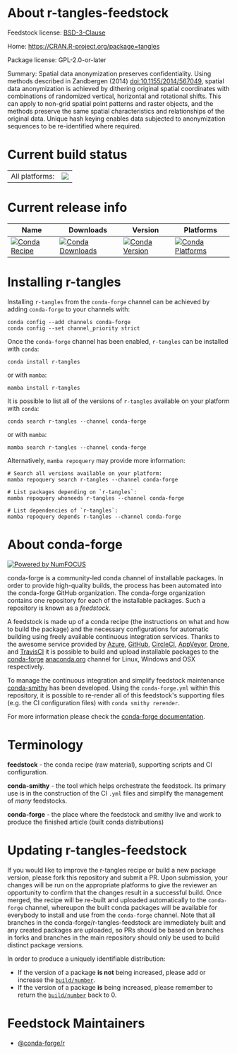 About r-tangles-feedstock
=========================

Feedstock license: [BSD-3-Clause](https://github.com/conda-forge/r-tangles-feedstock/blob/main/LICENSE.txt)

Home: https://CRAN.R-project.org/package=tangles

Package license: GPL-2.0-or-later

Summary: Spatial data anonymization preserves confidentiality. Using methods described in Zandbergen (2014) <doi:10.1155/2014/567049>, spatial data anonymization is achieved by dithering original spatial coordinates with combinations of randomized vertical, horizontal and rotational shifts. This can apply to non-grid spatial point patterns and raster objects, and the methods preserve the same spatial characteristics and relationships of the original data. Unique hash keying enables data subjected to anonymization sequences to be re-identified where required.

Current build status
====================


<table><tr><td>All platforms:</td>
    <td>
      <a href="https://dev.azure.com/conda-forge/feedstock-builds/_build/latest?definitionId=13538&branchName=main">
        <img src="https://dev.azure.com/conda-forge/feedstock-builds/_apis/build/status/r-tangles-feedstock?branchName=main">
      </a>
    </td>
  </tr>
</table>

Current release info
====================

| Name | Downloads | Version | Platforms |
| --- | --- | --- | --- |
| [![Conda Recipe](https://img.shields.io/badge/recipe-r--tangles-green.svg)](https://anaconda.org/conda-forge/r-tangles) | [![Conda Downloads](https://img.shields.io/conda/dn/conda-forge/r-tangles.svg)](https://anaconda.org/conda-forge/r-tangles) | [![Conda Version](https://img.shields.io/conda/vn/conda-forge/r-tangles.svg)](https://anaconda.org/conda-forge/r-tangles) | [![Conda Platforms](https://img.shields.io/conda/pn/conda-forge/r-tangles.svg)](https://anaconda.org/conda-forge/r-tangles) |

Installing r-tangles
====================

Installing `r-tangles` from the `conda-forge` channel can be achieved by adding `conda-forge` to your channels with:

```
conda config --add channels conda-forge
conda config --set channel_priority strict
```

Once the `conda-forge` channel has been enabled, `r-tangles` can be installed with `conda`:

```
conda install r-tangles
```

or with `mamba`:

```
mamba install r-tangles
```

It is possible to list all of the versions of `r-tangles` available on your platform with `conda`:

```
conda search r-tangles --channel conda-forge
```

or with `mamba`:

```
mamba search r-tangles --channel conda-forge
```

Alternatively, `mamba repoquery` may provide more information:

```
# Search all versions available on your platform:
mamba repoquery search r-tangles --channel conda-forge

# List packages depending on `r-tangles`:
mamba repoquery whoneeds r-tangles --channel conda-forge

# List dependencies of `r-tangles`:
mamba repoquery depends r-tangles --channel conda-forge
```


About conda-forge
=================

[![Powered by
NumFOCUS](https://img.shields.io/badge/powered%20by-NumFOCUS-orange.svg?style=flat&colorA=E1523D&colorB=007D8A)](https://numfocus.org)

conda-forge is a community-led conda channel of installable packages.
In order to provide high-quality builds, the process has been automated into the
conda-forge GitHub organization. The conda-forge organization contains one repository
for each of the installable packages. Such a repository is known as a *feedstock*.

A feedstock is made up of a conda recipe (the instructions on what and how to build
the package) and the necessary configurations for automatic building using freely
available continuous integration services. Thanks to the awesome service provided by
[Azure](https://azure.microsoft.com/en-us/services/devops/), [GitHub](https://github.com/),
[CircleCI](https://circleci.com/), [AppVeyor](https://www.appveyor.com/),
[Drone](https://cloud.drone.io/welcome), and [TravisCI](https://travis-ci.com/)
it is possible to build and upload installable packages to the
[conda-forge](https://anaconda.org/conda-forge) [anaconda.org](https://anaconda.org/)
channel for Linux, Windows and OSX respectively.

To manage the continuous integration and simplify feedstock maintenance
[conda-smithy](https://github.com/conda-forge/conda-smithy) has been developed.
Using the ``conda-forge.yml`` within this repository, it is possible to re-render all of
this feedstock's supporting files (e.g. the CI configuration files) with ``conda smithy rerender``.

For more information please check the [conda-forge documentation](https://conda-forge.org/docs/).

Terminology
===========

**feedstock** - the conda recipe (raw material), supporting scripts and CI configuration.

**conda-smithy** - the tool which helps orchestrate the feedstock.
                   Its primary use is in the construction of the CI ``.yml`` files
                   and simplify the management of *many* feedstocks.

**conda-forge** - the place where the feedstock and smithy live and work to
                  produce the finished article (built conda distributions)


Updating r-tangles-feedstock
============================

If you would like to improve the r-tangles recipe or build a new
package version, please fork this repository and submit a PR. Upon submission,
your changes will be run on the appropriate platforms to give the reviewer an
opportunity to confirm that the changes result in a successful build. Once
merged, the recipe will be re-built and uploaded automatically to the
`conda-forge` channel, whereupon the built conda packages will be available for
everybody to install and use from the `conda-forge` channel.
Note that all branches in the conda-forge/r-tangles-feedstock are
immediately built and any created packages are uploaded, so PRs should be based
on branches in forks and branches in the main repository should only be used to
build distinct package versions.

In order to produce a uniquely identifiable distribution:
 * If the version of a package **is not** being increased, please add or increase
   the [``build/number``](https://docs.conda.io/projects/conda-build/en/latest/resources/define-metadata.html#build-number-and-string).
 * If the version of a package **is** being increased, please remember to return
   the [``build/number``](https://docs.conda.io/projects/conda-build/en/latest/resources/define-metadata.html#build-number-and-string)
   back to 0.

Feedstock Maintainers
=====================

* [@conda-forge/r](https://github.com/orgs/conda-forge/teams/r/)

